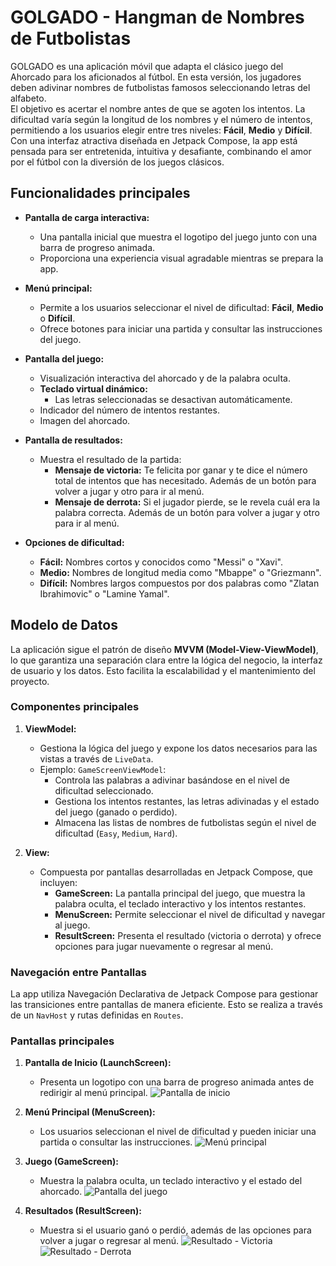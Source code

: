 # GOLGADO - Hangman de Nombres de Futbolistas

GOLGADO es una aplicación móvil que adapta el clásico juego del Ahorcado para los aficionados al fútbol. En esta versión, los jugadores deben adivinar nombres de futbolistas famosos seleccionando letras del alfabeto.  
El objetivo es acertar el nombre antes de que se agoten los intentos. La dificultad varía según la longitud de los nombres y el número de intentos, permitiendo a los usuarios elegir entre tres niveles: **Fácil**, **Medio** y **Difícil**.  
Con una interfaz atractiva diseñada en Jetpack Compose, la app está pensada para ser entretenida, intuitiva y desafiante, combinando el amor por el fútbol con la diversión de los juegos clásicos.

## Funcionalidades principales

- **Pantalla de carga interactiva:**
  - Una pantalla inicial que muestra el logotipo del juego junto con una barra de progreso animada.
  - Proporciona una experiencia visual agradable mientras se prepara la app.

- **Menú principal:**
  - Permite a los usuarios seleccionar el nivel de dificultad: **Fácil**, **Medio** o **Difícil**.
  - Ofrece botones para iniciar una partida y consultar las instrucciones del juego.

- **Pantalla del juego:**
  - Visualización interactiva del ahorcado y de la palabra oculta.
  - **Teclado virtual dinámico:**
    - Las letras seleccionadas se desactivan automáticamente.
  - Indicador del número de intentos restantes.
  - Imagen del ahorcado.

- **Pantalla de resultados:**
  - Muestra el resultado de la partida:
    - **Mensaje de victoria:** Te felicita por ganar y te dice el número total de intentos que has necesitado. Además de un botón para volver a jugar y otro para ir al menú.
    - **Mensaje de derrota:** Si el jugador pierde, se le revela cuál era la palabra correcta. Además de un botón para volver a jugar y otro para ir al menú.

- **Opciones de dificultad:**
  - **Fácil:** Nombres cortos y conocidos como "Messi" o "Xavi".
  - **Medio:** Nombres de longitud media como "Mbappe" o "Griezmann".
  - **Difícil:** Nombres largos compuestos por dos palabras como "Zlatan Ibrahimovic" o "Lamine Yamal".

## Modelo de Datos

La aplicación sigue el patrón de diseño **MVVM (Model-View-ViewModel)**, lo que garantiza una separación clara entre la lógica del negocio, la interfaz de usuario y los datos. Esto facilita la escalabilidad y el mantenimiento del proyecto.

### Componentes principales

1. **ViewModel:**
   - Gestiona la lógica del juego y expone los datos necesarios para las vistas a través de `LiveData`.
   - Ejemplo: `GameScreenViewModel`:
     - Controla las palabras a adivinar basándose en el nivel de dificultad seleccionado.
     - Gestiona los intentos restantes, las letras adivinadas y el estado del juego (ganado o perdido).
     - Almacena las listas de nombres de futbolistas según el nivel de dificultad (`Easy`, `Medium`, `Hard`).

2. **View:**
   - Compuesta por pantallas desarrolladas en Jetpack Compose, que incluyen:
     - **GameScreen:** La pantalla principal del juego, que muestra la palabra oculta, el teclado interactivo y los intentos restantes.
     - **MenuScreen:** Permite seleccionar el nivel de dificultad y navegar al juego.
     - **ResultScreen:** Presenta el resultado (victoria o derrota) y ofrece opciones para jugar nuevamente o regresar al menú.

### Navegación entre Pantallas

La app utiliza Navegación Declarativa de Jetpack Compose para gestionar las transiciones entre pantallas de manera eficiente. Esto se realiza a través de un `NavHost` y rutas definidas en `Routes`.

### Pantallas principales

1. **Pantalla de Inicio (LaunchScreen):**
   - Presenta un logotipo con una barra de progreso animada antes de redirigir al menú principal.
![Pantalla de inicio](LaunchScreen.png "Pantalla de inicio")

2. **Menú Principal (MenuScreen):**
   - Los usuarios seleccionan el nivel de dificultad y pueden iniciar una partida o consultar las instrucciones.
![Menú principal](MenuScreen.png "Menú principal")

3. **Juego (GameScreen):**
   - Muestra la palabra oculta, un teclado interactivo y el estado del ahorcado.
![Pantalla del juego](GameScreen.png "Pantalla del juego")

4. **Resultados (ResultScreen):**
   - Muestra si el usuario ganó o perdió, además de las opciones para volver a jugar o regresar al menú.
![Resultado - Victoria](ResultScreenWin.png "Resultado de victoria")
![Resultado - Derrota](ResultScreenLose.png "Resultado de derrota")
